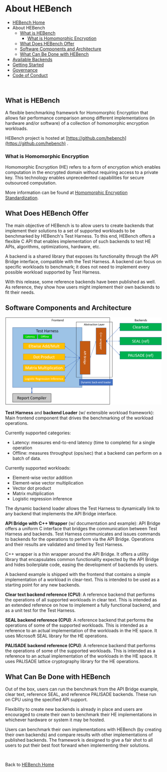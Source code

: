 # About HEBench

- [HEBench Home](README.md)
- About HEBench
  - [What is HEBench](#what-is-hebench)
    - [What is Homomorphic Encryption](#what-is-homomorphic-encryption)
  - [What Does HEBench Offer](#what-does-hebench-offer)
  - [Software Components and Architecture](#software-components-and-architecture)
  - [What Can Be Done with HEBench](#what-can-be-done-with-hebench)
- [Available Backends](hebench_published_backends.md)
- [Getting Started](quickstart_guide.md)
- [Governance](governance.md)
- [Code of Conduct](conduct.md)

<br>

## What is HEBench
A flexible benchmarking framework for Homomorphic Encryption that allows fair performance comparison among different implementations (in hardware and/or software) of a collection of homomorphic encryption workloads.

HEBench project is hosted at [https://github.com/hebench](https://github.com/hebench) .

### What is Homomorphic Encryption
Homomorphic Encryption (HE) refers to a form of encryption which enables computation in the encrypted domain without requiring access to a private key. This technology enables unprecedented capabilities for secure outsourced computation.

More information can be found at [Homomorphic Encryption Standardization](https://homomorphicencryption.org/introduction).

## What Does HEBench Offer
The main objective of HEBench is to allow users to create backends that implement their solutions to a set of supported workloads to be benchmarked by HEBench's Test Harness. To this end, HEBench offers a flexible C API that enables implementation of such backends to test HE APIs, algorithms, optimizations, hardware, etc.

A backend is a shared library that exposes its functionality through the API Bridge interface, compatible with the Test Harness. A backend can focus on specific workloads to benchmark; it does not need to implement every possible workload supported by Test Harness.

With this release, some reference backends have been published as well. As reference, they show how users might implement their own backends to fit their needs.

## Software Components and Architecture
![Graphical representation of software components and architecture](https://github.com/hebench/frontend/blob/main/docsrc/images/architecture.png?raw=true)

**Test Harness** and **backend Loader** (w/ extensible workload framework): Main frontend component that drives the benchmarking of the workload operations.

Currently supported categories:

* Latency: measures end-to-end latency (time to complete) for a single operation
* Offline: measures throughput (ops/sec) that a backend can perform on a batch of data.

Currently supported workloads:

* Element-wise vector addition
* Element-wise vector multiplication
* Vector dot product
* Matrix multiplication
* Logistic regression inference

The dynamic backend loader allows the Test Harness to dynamically link to any backend that implements the API Bridge interface.

**API Bridge with C++ Wrapper** (w/ documentation and example): API Bridge offers a uniform C interface that bridges the communication between Test Harness and backends. Test Harness communicates and issues commands to backends for the operations to perform via the API Bridge. Operations and their results are validated and timed by Test Harness.

C++ wrapper is a thin wrapper around the API Bridge. It offers a utility library that encapsulates common functionality expected by the API Bridge and hides boilerplate code, easing the development of backends by users.

A backend example is shipped with the frontend that contains a simple implementation of a workload in clear-text. This is intended to be used as a starting point for any new backends.

**Clear text backend reference (CPU)**: A reference backend that performs the operations of all supported workloads in clear text. This is intended as an extended reference on how to implement a fully functional backend, and as a unit test for the Test Harness.

**SEAL backend reference (CPU)**: A reference backend that performs the operations of some of the supported workloads. This is intended as a reference to an actual implementation of the workloads in the HE space. It uses Microsoft SEAL library for the HE operations.

**PALISADE backend reference (CPU)**: A reference backend that performs the operations of some of the supported workloads. This is intended as a reference to an actual implementation of the workloads in the HE space. It uses PALISADE lattice cryptography library for the HE operations.

## What Can Be Done with HEBench
Out of the box, users can run the benchmark from the API Bridge example, clear text, reference SEAL, and reference PALISADE backends. These run on CPU using the specified API support.

Flexibility to create new backends is already in place and users are encouraged to create their own to benchmark their HE implementations in whichever hardware or system it may be hosted.

Users can benchmark their own implementations with HEBench (by creating their own backends) and compare results with other implementations of published backends. The framework is designed to give a fair shot to all users to put their best foot forward when implementing their solutions.

<br/>

Back to [HEBench Home](README.md)
